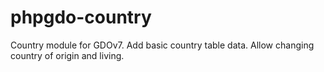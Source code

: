 # phpgdo-country
Country module for GDOv7. Add basic country table data. Allow changing country of origin and living.
